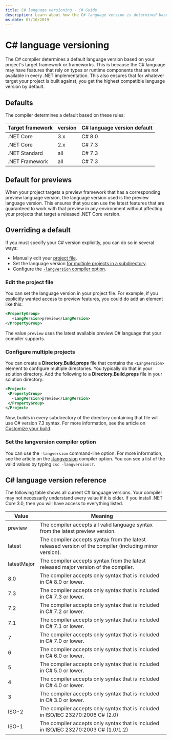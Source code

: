 ```yaml
---
title: C# language versioning - C# Guide
description: Learn about how the C# language version is determined based on your project, and the different values you can manually adjust it to.
ms.date: 07/10/2019
---
```


# C# language versioning

The C# compiler determines a default language version based on your project's target framework or frameworks. This is because the C# language may have features that rely on types or runtime components that are not available in every .NET implementation. This also ensures that for whatever target your project is built against, you get the highest compatible language version by default.

## Defaults

The compiler determines a default based on these rules:

|Target framework|version|C# language version default|
|----------------|-------|---------------------------|
|.NET Core|3.x|C# 8.0|
|.NET Core|2.x|C# 7.3|
|.NET Standard|all|C# 7.3|
|.NET Framework|all|C# 7.3|

## Default for previews

When your project targets a preview framework that has a corresponding preview language version, the language version used is the preview language version. This ensures that you can use the latest features that are guaranteed to work with that preview in any environment without affecting your projects that target a released .NET Core version.

## Overriding a default

If you must specify your C# version explicitly, you can do so in several ways:

- Manually edit your [project file](#edit-the-project-file).
- Set the language version [for multiple projects in a subdirectory](#configure-multiple-projects).
- Configure the [`-langversion` compiler option](#set-the-langversion-compiler-option).

### Edit the project file

You can set the language version in your project file. For example, if you explicitly wanted access to preview features, you could do add an element like this:

```xml
<PropertyGroup>
   <LangVersion>preview</LangVersion>
</PropertyGroup>
```

The value `preview` uses the latest available preview C# language that your compiler supports.

### Configure multiple projects

You can create a **Directory.Build.props** file that contains the `<LangVersion>` element to configure multiple directories. You typically do that in your solution directory. Add the following to a **Directory.Build.props** file in your solution directory:

```xml
<Project>
 <PropertyGroup>
   <LangVersion>preview</LangVersion>
 </PropertyGroup>
</Project>
```

Now, builds in every subdirectory of the directory containing that file will use C# version 7.3 syntax. For more information, see the article on [Customize your build](/visualstudio/msbuild/customize-your-build).

### Set the langversion compiler option

You can use the `-langversion` command-line option. For more information, see the article on the [-langversion](../language-reference/compiler-options/langversion-compiler-option.md) compiler option. You can see a list of the valid values by typing  `csc -langversion:?`.

## C# language version reference

The following table shows all current C# language versions. Your compiler may not necessarily understand every value if it is older. If you install .NET Core 3.0, then you will have access to everything listed.

|Value|Meaning|
|------------|-------------|
|preview|The compiler accepts all valid language syntax from the latest preview version.|
|latest|The compiler accepts syntax from the latest released version of the compiler (including minor version).|
|latestMajor|The compiler accepts syntax from the latest released major version of the compiler.|
|8.0|The compiler accepts only syntax that is included in C# 8.0 or lower.|
|7.3|The compiler accepts only syntax that is included in C# 7.3 or lower.|
|7.2|The compiler accepts only syntax that is included in C# 7.2 or lower.|
|7.1|The compiler accepts only syntax that is included in C# 7.1 or lower.|
|7|The compiler accepts only syntax that is included in C# 7.0 or lower.|
|6|The compiler accepts only syntax that is included in C# 6.0 or lower.|
|5|The compiler accepts only syntax that is included in C# 5.0 or lower.|
|4|The compiler accepts only syntax that is included in C# 4.0 or lower.|
|3|The compiler accepts only syntax that is included in C# 3.0 or lower.|
|ISO-2|The compiler accepts only syntax that is included in ISO/IEC 23270:2006 C# (2.0) |
|ISO-1|The compiler accepts only syntax that is included in ISO/IEC 23270:2003 C# (1.0/1.2) |
